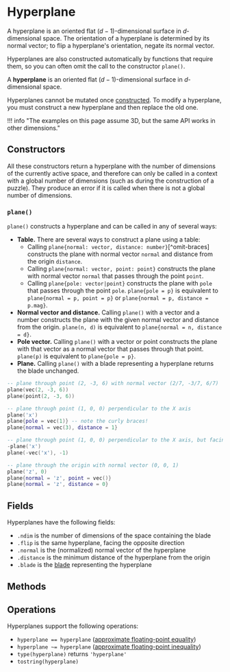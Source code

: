 # Hyperplane

A hyperplane is an oriented flat $(d-1)$-dimensional surface in $d$-dimensional space. The orientation of a hyperplane is determined by its normal vector; to flip a hyperplane's orientation, negate its normal vector.

Hyperplanes are also constructed automatically by functions that require them, so you can often omit the call to the constructor `plane()`.

A **hyperplane** is an oriented flat $(d-1)$-dimensional surface in $d$-dimensional space.

Hyperplanes cannot be mutated once [constructed](#constructors). To modify a hyperplane, you must construct a new hyperplane and then replace the old one.

!!! info "The examples on this page assume 3D, but the same API works in other dimensions."

## Constructors

All these constructors return a hyperplane with the number of dimensions of the currently active space, and therefore can only be called in a context with a global number of dimensions (such as during the construction of a puzzle). They produce an error if it is called when there is not a global number of dimensions.

### `plane()`

`plane()` constructs a hyperplane and can be called in any of several ways:

- **Table.** There are several ways to construct a plane using a table:
    - Calling `plane{normal: vector, distance: number}`[^omit-braces] constructs the plane with normal vector `normal` and distance from the origin `distance`.
    - Calling `plane{normal: vector, point: point}` constructs the plane with normal vector `normal` that passes through the point `point`.
    - Calling `plane{pole: vector|point}` constructs the plane with `pole` that passes through the point `pole`. `plane{pole = p}` is equivalent to `plane{normal = p, point = p}` or `plane{normal = p, distance = p.mag}`.
- **Normal vector and distance.** Calling `plane()` with a vector and a number constructs the plane with the given normal vector and distance from the origin. `plane(n, d)` is equivalent to `plane{normal = n, distance = d}`.
- **Pole vector.** Calling `plane()` with a vector or point constructs the plane with that vector as a normal vector that passes through that point. `plane(p)` is equivalent to `plane{pole = p}`.
- **Plane.** Calling `plane()` with a blade representing a hyperplane returns the blade unchanged.

```lua title="Examples of plane construction"
-- plane through point (2, -3, 6) with normal vector (2/7, -3/7, 6/7)
plane(vec(2, -3, 6))
plane(point(2, -3, 6))

-- plane through point (1, 0, 0) perpendicular to the X axis
plane('x')
plane{pole = vec(1)} -- note the curly braces!
plane{normal = vec(3), distance = 1}

-- plane through point (1, 0, 0) perpendicular to the X axis, but facing the other way
-plane('x')
plane(-vec('x'), -1)

-- plane through the origin with normal vector (0, 0, 1)
plane('z', 0)
plane{normal = 'z', point = vec()}
plane{normal = 'z', distance = 0}
```

## Fields

Hyperplanes have the following fields:

- `.ndim` is the number of dimensions of the space containing the blade
- `.flip` is the same hyperplane, facing the opposite direction
- `.normal` is the (normalized) normal vector of the hyperplane
- `.distance` is the minimum distance of the hyperplane from the origin
- `.blade` is the [blade](blade.md) representing the hyperplane

## Methods

## Operations

Hyperplanes support the following operations:

- `hyperplane == hyperplane` ([approximate floating-point equality])
- `hyperplane ~= hyperplane` ([approximate floating-point inequality])
- `type(hyperplane)` returns `'hyperplane'`
- `tostring(hyperplane)`

[approximate floating-point equality]: ../basics.md#approximate-equality
[approximate floating-point inequality]: ../basics.md#approximate-equality

